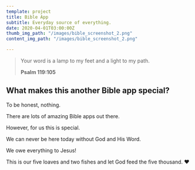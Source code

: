 ```yaml
---
template: project
title: Bible App
subtitle: Everyday source of everything.
date: 2020-04-01T03:00:00Z
thumb_img_path: "/images/bible_screenshot_2.png"
content_img_path: "/images/bible_screenshot_2.png"

---
```

> Your word is a lamp to my feet and a light to my path.
>
> **Psalm 119:105**

## What makes this another Bible app special?

To be honest, nothing.

There are lots of amazing Bible apps out there.

However, for us this is special.

We can never be here today without God and His Word.

We owe everything to Jesus!

This is our five loaves and two fishes and let God feed the five thousand. ♥